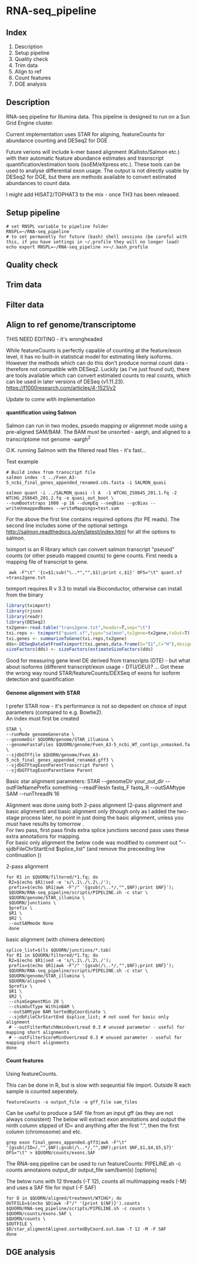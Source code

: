 # RNA-seq_pipeline

## Index 
 1. Description
 4. Setup pipeline
 7. Quality check
 10. Trim data
 13. Align to ref
 16. Count features
 20. DGE analysis
 

## Description
RNA-seq pipeline for Illumina data. This pipeline is designed to run on a Sun Grid Engine cluster. 

Current implementation uses STAR for aligning, featureCounts for abundance counting and DESeq2 for DGE

Future verions will include k-mer based alignment (Kallisto/Salmon etc.) with their automatic feature abundance estimates and trasnscript quantification/estimation tools (isoEM/eXpress etc.). These tools can be used to analyse differential exon usage. The output is not directly usable by DESeq2 for DGE, but there are methods available to convert estimated abundances to count data.

I might add HISAT2/TOPHAT3 to the mix - once TH3 has been released.

## Setup pipeline
```shell
# set RNSPL variable to pipeline folder
RNSPL=~/RNA-seq_pipeline
# to set permanetly for future (bash) shell sessions (be careful with this, if you have settings in ~/.profile they will no longer load)
echo export RNSPL=~/RNA-seq_pipeline >>~/.bash_profile
```
## Quality check
## Trim data
## Filter data
## Align to ref genome/transcriptome

THIS NEED EDITING - it's wrongheaded

While featureCounts is perfectly capable of counting at the feature/exon level, it has no built-in statistical model for estimating likely isoforms. However the methods which can do this don't produce normal count data - therefore not compatible with DESeq2.
Luckily (as I've just found out), there are tools available which can convert estimated counts to real counts, which can be used in later versions of DESeq (v1.11.23).
https://f1000research.com/articles/4-1521/v2

Update to come with implementation

#### quantification using Salmon
Salmon can run in two modes, psuedo mapping or alignmnet mode using a pre-aligned SAM/BAM. The BAM <i>must</i> be unsorted - aargh, and aligned to a transcriptome not genome -aargh<sup>2</sup>  

O.K. running Salmon with the filtered read files - it's fast...

Test example
```shell
# Build index from transcript file
salmon index -t ../Fven_A3-5_ncbi_final_genes_appended_renamed.cds.fasta -i SALMON_quasi

salmon quant -i ../SALMON_quasi -l A  -1 WTCHG_258645_201.1.fq -2 WTCHG_258645_201.2.fq -o quasi_out_boot \
--numBootstraps 1000 -p 16 --dumpEq --seqBias --gcBias --writeUnmappedNames --writeMappings=test.sam
```
For the above the first line contains required options (for PE reads). The second line includes some of the optional settings
http://salmon.readthedocs.io/en/latest/index.html for all the options to salmon.


tximport is an R library which can convert salmon transcript "pseuod" counts (or other pseudo mapped counts) to gene counts. 
First needs a mapping file of transcript to gene.
```shell
 awk -F"\t" '{c=$1;sub("\..*","",$1);print c,$1}' OFS="\t" quant.sf >trans2gene.txt
```

 tximport requires R v 3.3 to install via Bioconductor, otherwise can install from the binary 
```R
library(tximport)
library(rjson)
library(readr)
library(DESeq2)
tx2gene<-read.table("trans2gene.txt",header=T,sep="\t")
txi.reps <- tximport("quant.sf",type="salmon",tx2gene=tx2gene,txOut=T)
txi.genes <- summarizeToGene(txi.reps,tx2gene)
dds<-DESeqDataSetFromTximport(txi.genes,data.frame(S="S1",C="H"),design=~1)
sizeFactors(dds) <- sizeFactors(estimateSizeFactors(dds)
```
Good for measuring gene level DE derived from transcripts (DTE) - but what about isoforms (different transcript/exon usage - DTU/DEU)?
... Got these the wrong way round STAR/featureCounts/DEXSeq of exons for isoform detection and quantification



#### Genome alignment with STAR 
I prefer STAR now - it's performance is not so depedent on choice of input parameters (compared to e.g. Bowtie2).  
An index must first be created
```shell
STAR \
--runMode genomeGenerate \
--genomeDir $QUORN/genome/STAR_illumina \
--genomeFastaFiles $QUORN/genome/Fven_A3-5_ncbi_WT_contigs_unmasked.fa \
--sjdbGTFfile $QUORN/genome/Fven_A3-5_ncb_final_genes_appended_renamed.gff3 \
--sjdbGTFtagExonParentTranscript Parent \
--sjdbGTFtagExonParentGene Parent
```

Basic star alignment parameters:
STAR --genomeDir your_out_dir --outFileNamePrefix something --readFilesIn fastq_F fastq_R --outSAMtype SAM --runThreadN 16

Alignment was done using both 2-pass alignment (2-pass alignment and basic alignment) and basic alignment only (though only as I added the two-stage process later, no point in just doing the basic alignment, unless you <i>must</i> have results by tomorrow .  
For two pass, first pass finds extra splice junctions second pass uses these extra annotations for mapping.    
For basic only alignment the below code was modified to comment out "--sjdbFileChrStartEnd $splice_list" (and remove the preceeding line continuation \))

2-pass alignment
```shell
for R1 in $QUORN/filtered/*1.fq; do  
 R2=$(echo $R1|sed -e 's/\.1\./\.2\./');  
 prefix=$(echo $R1|awk -F"/" '{gsub(/\..*/,"",$NF);print $NF}');  
 $QUORN/RNA-seq_pipeline/scripts/PIPELINE.sh -c star \
 $QUORN/genome/STAR_illumina \
 $QUORN/junctions \
 $prefix \
 $R1 \
 $R2 \
 --outSAMmode None
 done
```

basic alignment (with chimera detection)
```shell
splice_list=$(ls $QUORN/junctions/*.tab)
for R1 in $QUORN/filtered/*1.fq; do  
 R2=$(echo $R1|sed -e 's/\.1\./\.2\./');  
 prefix=$(echo $R1|awk -F"/" '{gsub(/\..*/,"",$NF);print $NF}');  
 $QUORN/RNA-seq_pipeline/scripts/PIPELINE.sh -c star \
 $QUORN/genome/STAR_illumina \
 $QUORN/aligned \
 $prefix \
 $R1 \
 $R2 \
 --chimSegmentMin 20 \
 --chimOutType WithinBAM \
 --outSAMtype BAM SortedByCoordinate \
 --sjdbFileChrStartEnd $splice_list; # not used for basic only alignment
 # --outFilterMatchNminOverLread 0.3 # unused parameter - useful for mapping short alignments
 # --outFilterScoreMinOverLread 0.3 # unused parameter - useful for mapping short alignments
done
```
#### Count features
Using featureCounts. 

This can be done in R, but is slow with seqeuntial file import. Outside R each sample is counted seperately.

```shell
featureCounts -o output_file -a gff_file sam_files

```

Can be useful to produce a SAF file from an input gff (as they are not always consistent)
The below will extract exon annotations and output the ninth column stipped of ID= and anything after the first ".", then the first column (chromosome) and etc.
```
grep exon final_genes_appended.gff3|awk -F"\t" '{gsub(/ID=/,"",$NF);gsub(/\..*/,"",$NF);print $NF,$1,$4,$5,$7}' OFS="\t" > $QUORN/counts/exons.SAF
```

The RNA-seq pipeline can be used to run featureCounts:
PIPELINE.sh -c counts annotaions output_dir output_file sam/bam(s) [options]

The below runs with 12 threads (-T 12), counts all multimapping reads (-M) and uses a SAF file for input (-F SAF)
```
for D in $QUORN/aligned/treatment/WTCHG*; do
OUTFILE=$(echo $D|awk -F"/" '{print $(NF)}').counts
$QUORN/RNA-seq_pipeline/scripts/PIPELINE.sh -c counts \
$QUORN/counts/exons.SAF \
$QUORN/counts \
$OUTFILE \
$D/star_aligmentAligned.sortedByCoord.out.bam -T 12 -M -F SAF
done
```
## DGE analysis


